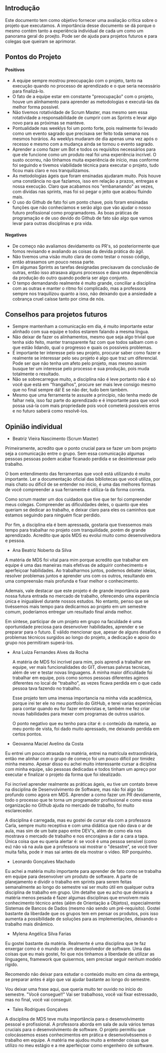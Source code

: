 ## Introdução
  Este documento tem como objetivo fornecer uma avaliação crítica sobre o projeto que executamos. A importância desse documento se dá porque o mesmo contém tanto a experiência individual de cada um como um panorama geral do proejto.
  Pode ser de ajuda para projetos futuros e para colegas que queiram se aprimorar.

## Pontos do Projeto

#### Positivos
- A equipe sempre mostrou preocupação com o projeto, tanto na execução quando no processo de aprendizado e o que seria necessário para finalizá-lo.
- O fato de a equipe estar em constante "preocupação" com o projeto, houve um alinhamento para aprender as metodologias e executá-las da melhor forma possível. 
- Não tivemos rotatividade de Scrum Master, mas mesmo sem essa rotatividade a responsabilidade de cumprir com as Sprints e levar algo novo para as próximas se manteve.
- Pontualidade nas weeklys foi um ponto forte, pois realmente foi levado como um evento sagrado que precisava ser feito toda semana nos mesmos horários. As weeklys mudaram de dia apenas uma vez após o recesso e mesmo com a mudança ainda se tornou o evento sagrado.
- Aprender a como fazer um Bot e todos os requisitos necessários para que ele funcione como um produto real foi uma experiência incrível. O susto ocorreu, não tínhamos muita experiência de início, mas conforme foi seguindo e tivemos viabilidade técnica para executar o projeto, tudo ficou mais claro e nos tranquilizamos.
- As metodologias ágeis que foram ensinadas ajudaram muito. Pois houve uma constância no que fazíamos, isso em relação a prazos, entregas e nossa execução. Claro que acabamos nos "embananando" as vezes, com dívidas nas sprints, mas foi só pegar o jeito que acabou fluindo mais.
- O uso do Github de fato foi um ponto chave, pois foram ensinadas funções que não conhecíamos e serão algo que vão ajudar o nosso futuro profissional como programadores. As boas práticas de programação e de uso devido do Github de fato são algo que vamos levar para outras disciplinas e pra vida.


#### Negativos
- De começo não avaliamos devidamento os PR's, só posteriormente que fomos revisando e avaliando as coisas da devida prática do ágil.
- Não tivemos uma visão muito clara de como testar o nosso código, então atrasamos um pouco nessa parte.
- Em algumas Sprints as tarefas designadas precisavam da conclusão de outras, então isso atrasava alguns processos e dava uma dependência da produção do outro quando poderia ser algo conjunto.
- O tempo demandando realmente é muito grande, conciliar a disciplina com as outras e manter o ritmo foi complicado, mas a professora sempre nos traquilizou quanto a isso, não deixando que a ansiedade a cobrança cruel caísse tanto por cima de nós.


## Conselhos para projetos futuros
- Sempre mantenham a comunicação em dia, é muito importante estar alinhado com sua equipe e todos estarem falando a mesma língua.
- Não deixar de fazer os alinhamentos, mesmo que seja algo trivial que tenha sido feito, manter transparente faz com que todos saibam com o que estão lidando, qual o progresso e quais os possíveis problemas.
- É importante ter interesse pelo seu projeto, procurar saber como fazer e realmente se interessar pelo seu projeto é algo que traz um diferencial. Pode ser que não tenha um afeto pelo projeto, mas mesmo assim busque ter um interesse pelo processo e sua produção, pois muda totalmente o resultado.
- Não se sobrecarregue muito, a disciplina não é leve portanto não é só você que está em "frangalhos", procure ser mais leve consigo mesmo que no final sempre dá! E se não der, tudo bem também.
- Mesmo que uma ferramenta te assuste a princípio, não tenha medo de falhar nela, isso faz parte do aprendizado e é importante para que você possa usá-la com mais propriedade pois você cometerá possíveis erros e no futuro saberá como resolvê-los.


## Opinião individual

- Beatriz Vieira Nascimento (Scrum Master)

Primeiramente, acredito que o ponto crucial para se fazer um bom projeto seja a comunicação entre o grupo. Sem essa comunicação algumas pessoas pessoas podem acabar ficanado perdida e se desinteressar pelo trabalho.

O bom entendimento das ferramentas que você está utilizando é muito importante. Ler a documentação oficial das bibliotecas que você utiliza, por mais chato ou dificil de se entender no inicio, é uma das melhores formas de você compreender a sua ferramente é utiliza-la da forma correta.

Como scrum master um dos cuidados que tive que ter foi compreender meus colegas. Compreender as dificuldades deles, o quanto que eles queriam se dedicar ao trabalho, e deixar claro para eles os caminhos que estamos seguindo para ninguém ficar perdido.

Por fim, a disciplina ela é bem apressada, gostaria que tivessemos mais tempo para trabalhar no projeto com tranquilidade, porém de grande aprendizado. Acredito que após MDS eu evolui muito como desenvolvedora e pessoa.

- Ana Beatriz Noberto da Silva

A matéria de MDS foi vital para mim porque acredito que trabalhar em equipe é uma das maneiras mais efetivas de adquirir conhecimento e aperfeiçoar habilidades. Ao trabalharmos juntos, podemos debater ideias, resolver problemas juntos e aprender uns com os outros, resultando em uma compreensão mais profunda e fixar melhor o conhecimento.

Ademais, vale destacar que este projeto é de grande importância para nossa futura entrada no mercado de trabalho, oferecendo uma experiência única e inigualável durante nossos estudos. No entanto, penso que se tivéssemos mais tempo para dedicarmos ao projeto em um semestre comum, poderíamos entregar um resultado final ainda melhor.

Em síntese, participar de um projeto em grupo na faculdade é uma oportunidade preciosa para desenvolver habilidades, aprender e se preparar para o futuro. É válido mencionar que, apesar de alguns desafios e problemas técnicos surgidos ao longo do projeto, a dedicação e apoio do grupo nos permitiram superá-los.

- Ana Luíza Fernandes Alves da Rocha

  A matéria de MDS foi incrível para mim, pois aprendi a trabalhar em equipe, ver mais funcionalidades do GIT, diversas palvras tecnicas, além de ver e testar novas linguagens. A minha maior dificuldade foi trabalhar em equipe, pois como somos pessoas diferentes agimos diferentes no local de "trabalho", as vezes ficava perdida em o que cada pessoa tava fazendo no trabalho. 
  
  Esse projeto tem uma imensa importancia na minha vida acadêmica, porque irei ter ele no meu portfolio do GitHub, e terei varias experinêcias para contar quando eu for fazer entrevistas e, também me fez criar novas habilidades para mexer com programas de outros usários.
  
  O ponto negativo que eu tenho para citar é: o conteúdo da materia, ao meu ponto de vista, foi dado muito apressado, me deixando perdida em certos pontos.
  
- Geovanna Maciel Avelino da Costa

Eu entrei um pouco atrasada na matéria, entrei na matrícula extraordinária, então me alinhar com o grupo de começo foi um pouco difícil por timidez minha mesmo. Apesar disso eu achei muito interessante cursar a diciplina com minha equipe, são pessoas dedicadas e todos tinham um apreço por executar e finalizar o projeto da forma que foi idealizado.

Foi incrível aprender realmente as práticas ágeis, eu tive um contato breve na disciplina de Desenvolvimento de Software, mas não foi algo tão profundo como agora em MDS. 
Aprender a como fazer um PR devidamente, todo o processo que te torna um programador profissional e como essa organização no Github ajuda no mercado de trabalho, foi muito esclarecedor.

A disciplina é carregada, mas eu gostei de cursar ela com a professora Carla, sempre muito receptiva e com uma didática que não dava o ar de aula, mas sim de um bate papo entre DEV's, além de como ela nos mostrava o mercado de trabalho e nos encorajava a dar a cara a tapa. Única coisa que eu queria alertar é: se você é uma pessoa sensível (como eu) não vá na aula que a professora vai mostrar o "desastre", se você tiver muita falta, pode ir mas sai antes de ela mostrar o vídeo. RIP porquinho.


- Leonardo Gonçalves Machado

Eu achei a matéria muito importante para aprender de fato como se trabalha em equipe para desenvolver um produto de software. A parte de planejamento e dividir o trabalho em sprints para serem feitas semanalmente ao longo do semestre vai ser muito útil em qualquer outra disciplina de trabalho em grupo. Um detalhe que eu acho que deixaria a matéria menos pesada é fazer algumas disciplinas que envolvem mais conhecimento técnico antes (além de Orientação a Objetos), especialmente Sistemas de Bancos de Dados (mesmo não sendo um pré-requisito). Gostei bastante da liberdade que os grupos tem em pensar os produtos, pois isso aumenta a possibilidade de soluções para as implementações, deixando o trabalho mais dinâmico.

- Mylena Angélica Silva Farias	

Eu gostei bastante da matéria. Realmente é uma disciplina que te faz enxergar como é o mundo de um desenvolvedor de software. Uma das coisas que eu mais gostei, foi que nós tínhamos a liberdade de utilizar as linguagens, framework que quisermos, sem precisar seguir nenhum modelo rígido.   

Recomendo não deixar para estudar o conteúdo muito em cima da entrega, se preparar antes é algo que vai ajudar bastante ao longo do semestre.  

Vou deixar uma frase aqui, que queria muito ter ouvido no início do semestre. "Você consegue!!" Vai ser trabalhoso, você vai fixar estressado, mas no final, você vai conseguir. 
- Tales Rodrigues Gonçalves	

A disciplina de MDS teve muita importância para o desenvolvimento pessoal e profissional. A professora aborda em sala de aula vários temas cruciais para o desenvolvimento de software. O projeto permitiu que colocássemos esses conhecimentos em prática e desenvolvêssemos o trabalho em equipe. A matéria me ajudou muito a entender coisas que utilizo no meu estágio e a me aperfeiçoar como engenheiro de software.
